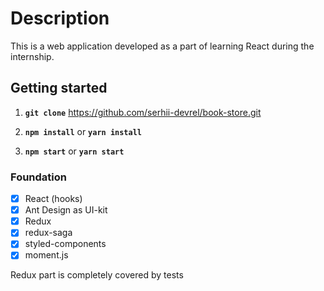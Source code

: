 # Description
This is a web application developed as a part of learning React during the internship.

## Getting started

1. **`git clone`** https://github.com/serhii-devrel/book-store.git

2. **`npm install`** or **`yarn install`**

3. **`npm start`** or **`yarn start`**

### Foundation
- [x] React (hooks)
- [x] Ant Design as UI-kit
- [x] Redux
- [x] redux-saga
- [x] styled-components
- [x] moment.js

Redux part is completely covered by tests
